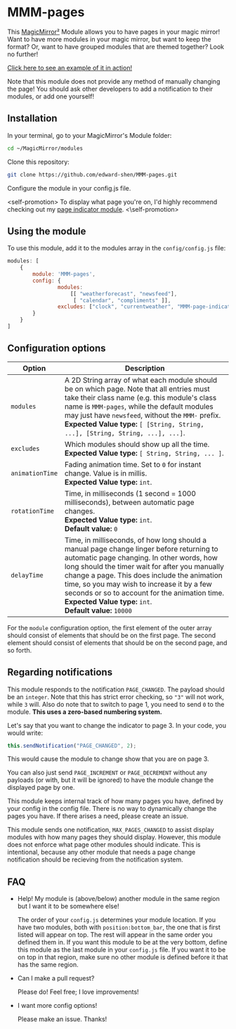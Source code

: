 
# MMM-pages

This [MagicMirror²][mm] Module allows you to have pages in your magic mirror! Want to have more modules in your magic mirror, but want to keep the format? Or, want to have grouped modules that are themed together? Look no further!

[Click here to see an example of it in action!](https://www.youtube.com/watch?v=1NQ-sGtdUdg)

Note that this module does not provide any method of manually changing the page! You should ask other developers to add a notification to their modules, or add one yourself!

## Installation

In your terminal, go to your MagicMirror's Module folder:

```bash
cd ~/MagicMirror/modules
```
Clone this repository:
```bash
git clone https://github.com/edward-shen/MMM-pages.git
```
Configure the module in your config.js file.

\<self-promotion>
To display what page you're on, I'd highly recommend checking out my [page indicator module][page indicator].
\<\\self-promotion>

## Using the module

To use this module, add it to the modules array in the `config/config.js` file:
```js
modules: [
    {
        module: 'MMM-pages',
        config: {
                modules:
                    [[ "weatherforecast", "newsfeed"],
                     [ "calendar", "compliments" ]],
                excludes: ["clock", "currentweather", "MMM-page-indicator"],
        }
    }
]
```

## Configuration options

Option|Description
------|-----------
`modules`|A 2D String array of what each module should be on which page. Note that all entries must take their class name (e.g. this module's class name is `MMM-pages`, while the default modules may just have `newsfeed`, without the `MMM-` prefix.<br/>**Expected Value type:** `[ [String, String, ...], [String, String, ...], ...]`.
`excludes`|Which modules should show up all the time.<br/>**Expected Value type:** `[ String, String, ... ]`.
`animationTime`|Fading animation time. Set to `0` for instant change. Value is in millis.<br/>**Expected Value type:** `int`.
`rotationTime`|Time, in milliseconds (1 second = 1000 milliseconds), between automatic page changes.<br/>**Expected Value type:** `int`.<br/>**Default value:** `0`
`delayTime`|Time, in milliseconds, of how long should a manual page change linger before returning to automatic page changing. In other words, how long should the timer wait for after you manually change a page. This does include the animation time, so you may wish to increase it by a few seconds or so to account for the animation time.<br/>**Expected Value type:** `int`.<br/>**Default value:** `10000`

For the `module` configuration option, the first element of the outer array should consist of elements that should be on the first page. The second element should consist of elements that should be on the second page, and so forth.

## Regarding notifications

This module responds to the notification `PAGE_CHANGED`. The payload should be an `integer`. Note that this has strict error checking, so `"3"` will not work, while `3` will. Also do note that to switch to page 1, you need to send `0` to the module. **This uses a zero-based numbering system.**

Let's say that you want to change the indicator to page 3. In your code, you would write:
```js
this.sendNotification("PAGE_CHANGED", 2);
```
This would cause the module to change show that you are on page 3.

You can also just send `PAGE_INCREMENT` or `PAGE_DECREMENT` without any payloads (or with, but it will be ignored) to have the module change the displayed page by one.

This module keeps internal track of how many pages you have, defined by your config in the config file. There is no way to dynamically change the pages you have. If there arises a need, please create an issue.

This module sends one notification, `MAX_PAGES_CHANGED` to assist display modules with how many pages they should display. However, this module does not enforce what page other modules should indicate. This is intentional, because any other module that needs a page change notification should be recieving from the notification system.

## FAQ

- Help! My module is (above/below) another module in the same region but I want it to be somewhere else!

  The order of your `config.js` determines your module location. If you have two modules, both with `position:bottom_bar`, the one that is first listed will appear on top. The rest will appear in the same order you defined them in. If you want this module to be at the very bottom, define this module as the last module in your `config.js` file. If you want it to be on top in that region, make sure no other module is defined before it that has the same region.

- Can I make a pull request?

  Please do! Feel free; I love improvements!

- I want more config options!

  Please make an issue. Thanks!

[mm]: https://github.com/MichMich/MagicMirror
[page indicator]: https://github.com/edward-shen/MMM-page-indicator
